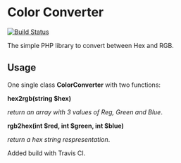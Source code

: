 # Color Converter

[![Build Status](https://travis-ci.org/petehouston/color-converter.svg?branch=master)](https://travis-ci.org/petehouston/color-converter)

The simple PHP library to convert between Hex and RGB.

## Usage

One single class **ColorConverter** with two functions:


**hex2rgb(string $hex)**

*return an array with 3 values of Reg, Green and Blue*.

**rgb2hex(int $red, int $green, int $blue)**

*return a hex string respresentation*.


Added build with Travis CI.
